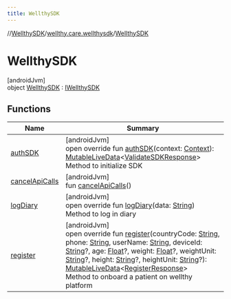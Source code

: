 ```yaml
---
title: WellthySDK
---
```

//[WellthySDK](../../../index.html)/[wellthy.care.wellthysdk](../index.html)/[WellthySDK](index.html)



# WellthySDK



[androidJvm]\
object [WellthySDK](index.html) : [IWellthySDK](../-i-wellthy-s-d-k/index.html)



## Functions


| Name | Summary |
|---|---|
| [authSDK](auth-s-d-k.html) | [androidJvm]<br>open override fun [authSDK](auth-s-d-k.html)(context: [Context](https://developer.android.com/reference/kotlin/android/content/Context.html)): [MutableLiveData](https://developer.android.com/reference/kotlin/androidx/lifecycle/MutableLiveData.html)&lt;[ValidateSDKResponse](../../wellthy.care.wellthysdk.data/-validate-s-d-k-response/index.html)&gt;<br>Method to initialize SDK |
| [cancelApiCalls](cancel-api-calls.html) | [androidJvm]<br>fun [cancelApiCalls](cancel-api-calls.html)() |
| [logDiary](log-diary.html) | [androidJvm]<br>open override fun [logDiary](log-diary.html)(data: [String](https://kotlinlang.org/api/latest/jvm/stdlib/kotlin/-string/index.html))<br>Method to log in diary |
| [register](register.html) | [androidJvm]<br>open override fun [register](register.html)(countryCode: [String](https://kotlinlang.org/api/latest/jvm/stdlib/kotlin/-string/index.html), phone: [String](https://kotlinlang.org/api/latest/jvm/stdlib/kotlin/-string/index.html), userName: [String](https://kotlinlang.org/api/latest/jvm/stdlib/kotlin/-string/index.html), deviceId: [String](https://kotlinlang.org/api/latest/jvm/stdlib/kotlin/-string/index.html)?, age: [Float](https://kotlinlang.org/api/latest/jvm/stdlib/kotlin/-float/index.html)?, weight: [Float](https://kotlinlang.org/api/latest/jvm/stdlib/kotlin/-float/index.html)?, weightUnit: [String](https://kotlinlang.org/api/latest/jvm/stdlib/kotlin/-string/index.html)?, height: [String](https://kotlinlang.org/api/latest/jvm/stdlib/kotlin/-string/index.html)?, heightUnit: [String](https://kotlinlang.org/api/latest/jvm/stdlib/kotlin/-string/index.html)?): [MutableLiveData](https://developer.android.com/reference/kotlin/androidx/lifecycle/MutableLiveData.html)&lt;[RegisterResponse](../../wellthy.care.wellthysdk.data/-register-response/index.html)&gt;<br>Method to onboard a patient on wellthy platform |

